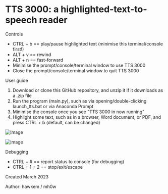 # TTS 3000: a highlighted-text-to-speech reader

Controls
- CTRL + b == play/pause highlighted text (minimise this terminal/console first!)
- ALT  + v == rewind
- ALT  + n == fast-forward
- Minimise the prompt/console/terminal window to use TTS 3000
- Close the prompt/console/terminal window to quit TTS 3000

User guide
1) Download or clone this GitHub repository, and unzip it if it downloads as a .zip file
2) Run the program (main.py), such as via opening/double-clicking launch_tts.bat or via Anaconda Prompt
3) Minimise the console once you see "TTS 3000 in now running"
4) Highlight some text, such as in a browser, Word document, or PDF, and press CTRL + b (default, can be changed)


![image](https://user-images.githubusercontent.com/82766547/227897143-dede1e3a-16f4-415c-9c2a-96c5b45bf780.png)

![image](https://user-images.githubusercontent.com/82766547/227896657-ac0837aa-e7d1-443e-81e2-a11afda6d13e.png)


Debugging
- CTRL + # == report status to console (for debugging)
- CTRL + 1 + 2 == stop/exit/escape

Created March 2023

Author: hawkem / mh0w
